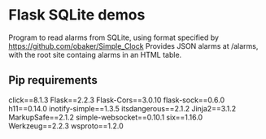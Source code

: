 # Flask SQLite demos

Program to read alarms from SQLite, using format specified by https://github.com/obaker/Simple_Clock
Provides JSON alarms at /alarms, with the root site containg alarms in an HTML table.

## Pip requirements
click==8.1.3
Flask==2.2.3
Flask-Cors==3.0.10
flask-sock==0.6.0
h11==0.14.0
inotify-simple==1.3.5
itsdangerous==2.1.2
Jinja2==3.1.2
MarkupSafe==2.1.2
simple-websocket==0.10.1
six==1.16.0
Werkzeug==2.2.3
wsproto==1.2.0
